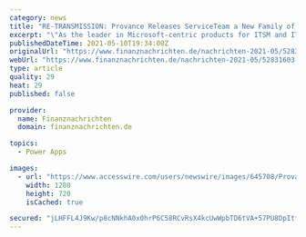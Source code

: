 ```yaml
---
category: news
title: "RE-TRANSMISSION: Provance Releases ServiceTeam a New Family of ITSM Power Apps Products"
excerpt: "\"As the leader in Microsoft-centric products for ITSM and ITAM, we developed ServiceTeam to work within a Microsoft Power Apps or Dynamics 365 environment,\" said Kelly Moodie, CEO of Provance."
publishedDateTime: 2021-05-10T19:34:00Z
originalUrl: "https://www.finanznachrichten.de/nachrichten-2021-05/52831603-re-transmission-provance-releases-serviceteam-a-new-family-of-itsm-power-apps-products-200.htm"
webUrl: "https://www.finanznachrichten.de/nachrichten-2021-05/52831603-re-transmission-provance-releases-serviceteam-a-new-family-of-itsm-power-apps-products-200.htm"
type: article
quality: 29
heat: 29
published: false

provider:
  name: Finanznachrichten
  domain: finanznachrichten.de

topics:
  - Power Apps

images:
  - url: "https://www.accesswire.com/users/newswire/images/645708/Provance-Shot.jpg"
    width: 1280
    height: 720
    isCached: true

secured: "jLHFFL4J9Kw/p8cNNkhA0x0hrP6C58RCvRsX4kcUwWpbTD6tVA+57PU8DpItfOzItH7B5UXv5HI+zl5jevu7hN4tnLApSmhQPIw+pD2IYjD5NwINZRjGkcsNOdQslPmHasV3snk0NnVvvQzXiJBGX5dPzqYO1uR6QOMl6vYJ8sH4NQm/Al+IajJHrSbnGu26Wj9FMkJRifzd7DXHAeVHi7hJsuuRy/wVax+Xic+AUDLQAjzleUtw5gcg8J26NsubxIoKOtuPsj0nREvCCYoAyOZgdymGwmJbdBIbNOtGm29X+SbUNRcMB1rKLqJY/NFg1yxaw7RHVa/LswrfWfJAL79yKVK2aniTFogaTeyQgLE=;sSqCYplsBPeCJNm+s40ZgA=="
---
```


